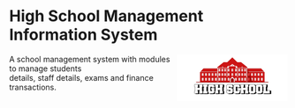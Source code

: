 # High School Management Information System

<img src="./static/img/logo.jpg" align="right" title="Logo" width="200">

A school management system with modules to manage students    
details, staff details, exams and finance transactions.  
  
